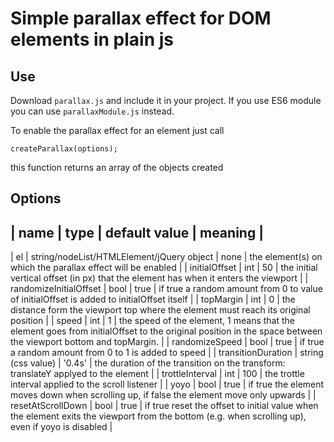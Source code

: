 # Simple parallax effect for DOM elements in plain js

## Use
Download `parallax.js` and include it in your project. If you use ES6 module you can use `parallaxModule.js` instead.

To enable the parallax effect for an element just call
````
createParallax(options);
````
this function returns an array of the objects created

## Options
| name | type | default value | meaning |
---------------------------------------
| el | string/nodeList/HTMLElement/jQuery object | none | the element(s) on which the parallax effect will be enabled |
| initialOffset | int | 50 | the initial vertical offset (in px) that the element has when it enters the viewport |
| randomizeInitialOffset | bool | true | if true a random amount from 0 to value of initialOffset is added to initialOffset itself |
| topMargin | int | 0 | the distance form the viewport top where the element must reach its original position |
| speed | int | 1 | the speed of the element, 1 means that the element goes from initialOffset to the original position in the space between the viewport bottom and topMargin. |
| randomizeSpeed | bool | true | if true a random amount from 0 to 1 is added to speed |
| transitionDuration | string (css value) | '0.4s' | the duration of the transition on the transform: translateY applyed to the element |
| trottleInterval | int | 100 | the trottle interval applied to the scroll listener |
| yoyo | bool | true | if true the element moves down when scrolling up, if false the element move only upwards |
| resetAtScrollDown | bool | true | if true reset the offset to initial value when the element exits the viewport from the bottom (e.g. when scrolling up), even if yoyo is disabled |
